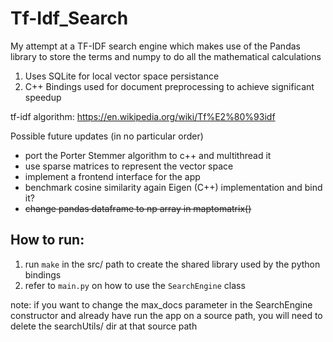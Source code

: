 # Tf-Idf_Search

My attempt at a TF-IDF search engine which makes use of the Pandas library to store the terms and numpy to do all the mathematical calculations

1. Uses SQLite for local vector space persistance
2. C++ Bindings used for document preprocessing to achieve significant speedup


tf-idf algorithm:
https://en.wikipedia.org/wiki/Tf%E2%80%93idf

Possible future updates (in no particular order)
* port the Porter Stemmer algorithm to c++ and multithread it
* use sparse matrices to represent the vector space
* implement a frontend interface for the app
* benchmark cosine similarity again Eigen (C++) implementation and bind it?
* ~~change pandas dataframe to np array in maptomatrix()~~


## How to run:
1. run `make` in the src/ path to create the shared library used by the python bindings
2. refer to `main.py` on how to use the `SearchEngine` class

note: if you want to change the max_docs parameter in the SearchEngine constructor and already have run the app on a source path, you will need to delete the searchUtils/ dir at that source path
